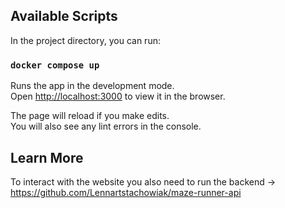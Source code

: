 ## Available Scripts

In the project directory, you can run:

### `docker compose up`

Runs the app in the development mode.\
Open [http://localhost:3000](http://localhost:3000) to view it in the browser.

The page will reload if you make edits.\
You will also see any lint errors in the console.

## Learn More

To interact with the website you also need to run the backend -> https://github.com/Lennartstachowiak/maze-runner-api
